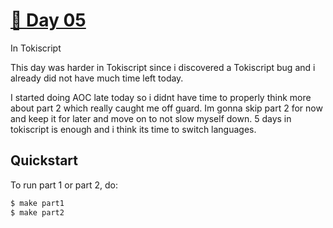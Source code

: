 # [🎄 Day 05](https://adventofcode.com/2023/day/5)
In Tokiscript

This day was harder in Tokiscript since i discovered a Tokiscript bug and i already did not have much
time left today.

I started doing AOC late today so i didnt have time to properly think more about part 2 which really
caught me off guard. Im gonna skip part 2 for now and keep it for later and move on to not slow
myself down. 5 days in tokiscript is enough and i think its time to switch languages.

## Quickstart
To run part 1 or part 2, do:
```sh
$ make part1
$ make part2
```
